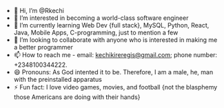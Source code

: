 - 👋 Hi, I’m @Rkechi
- 👀 I’m interested in becoming a world-class software engineer
- 🌱 I’m currently learning Web Dev {full stack}, MySQL, Python, React, Java, Mobile Apps, C-programming, just to mention a few
- 💞️ I’m looking to collaborate with anyone who is interested in making me a better programmer
- 📫 How to reach me - email: kechikireregis@gmail.com; phone number: +2348100344222.
- 😄 Pronouns: As God intented it to be. Therefore, I am a male, he, man with the preinstalled apparatus 
- ⚡ Fun fact: I love video games, movies, and football {not the blasphemy those Americans are doing with their hands}

<!---
Rkechi/Rkechi is a ✨ special ✨ repository because its `README.md` (this file) appears on your GitHub profile.
You can click the Preview link to take a look at your changes.
--->
